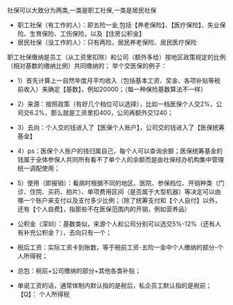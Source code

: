 社保可以大致分为两类,一类是职工社保,一类是居民社保
- 职工社保（有工作的人）：即五险一金,包括【养老保险】、【医疗保险】、失业保险、生育保险、工伤保险，以及【住房公积金】
- 居民社保（没工作的人）：只有两险，居民养老保险、居民医疗保险

职工社保缴纳是员工（从工资里扣除）和公司（额外多给）按地区政策规定的比例（相对基数的缴纳比例）共同缴纳的；
举个交医保的例子：
- 1）首先计算上一自然年度月平均收入（包括基本工资、奖金、各项补贴等税前收入）来确定【基数】，例如20000；（每一种保险基数算法不一样）
- 2）来源：按照政策（有好几个档位可以选择），比如一档医保个人交2%，公司交6.2%，那么就是工资里扣400，公司再额外交1240；
- 3）去向：个人交的钱进入了【医保个人账户】，公司交的钱进入了【医保统筹基金】
- 4）ps：医保个人账户的钱归属自己，每个人可以查询余额；医保统筹基金的钱属于全体参保人共同所有看不了单个人的余额而是由社保经办机构集中管理统一调配使用；
- 5）使用（即报销）：看病时根据不同的地区、医院、参保档位、开销种类（门诊、住院、买药、拍片）、单项费用区间（是否属于大型机器）等决定可以由哪一个账户来支付以及支付多少比例；（除了统筹支付和【个人自付】以外，还有【个人自费】，指那些不在医保范围内的开销，例如营养品）

- 公积金（深圳）：基数类似，来源个人和公司分别可以选交5%-12%（还有人有补充公积金？），去向只有一个；


- 税后工资：实际工资卡到账数，等于税前工资-五险一金中个人缴纳的部分-个人所得税；
- 总包：税前+公司缴纳的部分+其他各类补贴；
- 单说工资的话，通常体制内默认指的是税后，私企员工默认指的是税前；
【Q】：
个人所得税
